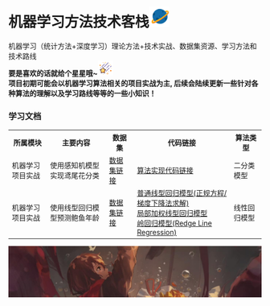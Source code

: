 # 机器学习方法技术客栈<img width=40 src="https://github.com/Niutranser-Li/Machine-Learning-Algorithm/blob/master/2.png"></img>
机器学习（统计方法+深度学习）理论方法+技术实战、数据集资源、学习方法和技术路线<br>
**要是喜欢的话就给个星星哦~**<img width=30 src="https://github.com/Niutranser-Li/Machine-Learning-Algorithm/blob/master/3.png"></img><br>
**项目初期可能会以机器学习算法相关的项目实战为主, 后续会陆续更新一些针对各种算法的理解以及学习路线等等的一些小知识！**

### 学习文档

<table>
  <tr>
    <th>所属模块</th>
    <th>主要内容</th>
    <th>数据集</th>
    <th>代码链接</th>
    <th>算法类型</th>
  </tr>
  <tr>
    <td>机器学习项目实战</td>
    <td>使用感知机模型实现鸢尾花分类</td>
    <td><a href="./感知机模型/IRIS-data">数据集链接</a></td>
    <td><a href="./感知机模型/PLA_classifier.py">算法实现代码链接</a></td>
    <td>二分类模型</td>
  </tr>
  <tr>
    <td>机器学习项目实战</td>
    <td>使用线型回归模型预测鲍鱼年龄</td>
    <td><a href="./线性回归模型/dataset">数据集链接</a></td>
    <td>
      <a href="./线性回归模型/line_regression.py">普通线型回归模型(正规方程/梯度下降法求解)</a><br>
      <a href="./线性回归模型/LWLR.py">局部加权线型回归模型</a><br>
      <a href="./线性回归模型/Redge_regression.py">岭回归模型(Redge Line Regression)</a>
    </td>
    <td>线性回归模型</td>
  </tr>
</table>
<img src="https://github.com/Niutranser-Li/Machine-Learning-Algorithm/blob/master/1.jpg"></img>
